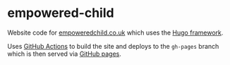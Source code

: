# empowered-child
Website code for [empoweredchild.co.uk](https://empoweredchild.co.uk/) which uses the [Hugo framework](https://gohugo.io/).

Uses [GitHub Actions](https://github.com/features/actions) to build the site and deploys to the `gh-pages` branch which is then  served via [GitHub pages](https://pages.github.com/).
